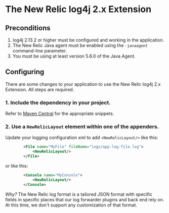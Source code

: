 # The New Relic log4j 2.x Extension

## Preconditions

1. log4j 2.13.2 or higher must be configured and working in the application.
2. The New Relic Java agent must be enabled using the `-javaagent` command-line parameter.
3. You must be using at least version 5.6.0 of the Java Agent.

## Configuring

There are some changes to your application to use the New Relic
log4j 2.x Extension. All steps are required.

### 1. Include the dependency in your project.

Refer to [Maven Central](https://search.maven.org/search?q=g:com.newrelic.logging%20a:log4j2) for the appropriate snippets.

### 2. Use a `NewRelicLayout` element within one of the appenders.

Update your logging configuration xml to add `<NewRelicLayout/>` like this:

```xml
        <File name="MyFile" fileName="logs/app-log-file.log">
            <NewRelicLayout/>
        </File>
```

or like this:

```xml
        <Console name="MyConsole">
            <NewRelicLayout/>
        </Console>
```

*Why?* The New Relic log format is a tailored JSON format with specific fields in specific places
        that our log forwarder plugins and back end rely on. At this time, we don't support any customization
        of that format.
```
